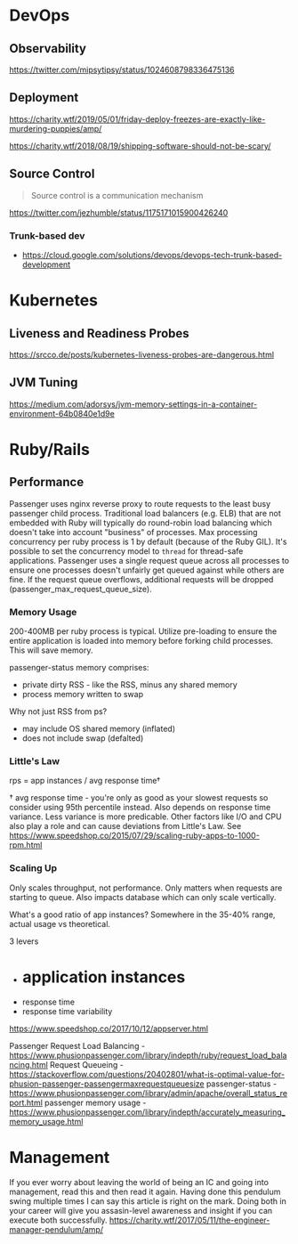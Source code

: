 # DevOps

## Observability

https://twitter.com/mipsytipsy/status/1024608798336475136 

## Deployment

https://charity.wtf/2019/05/01/friday-deploy-freezes-are-exactly-like-murdering-puppies/amp/

https://charity.wtf/2018/08/19/shipping-software-should-not-be-scary/

## Source Control

> Source control is a communication mechanism

https://twitter.com/jezhumble/status/1175171015900426240

### Trunk-based dev
* https://cloud.google.com/solutions/devops/devops-tech-trunk-based-development

# Kubernetes

## Liveness and Readiness Probes

https://srcco.de/posts/kubernetes-liveness-probes-are-dangerous.html

## JVM Tuning

https://medium.com/adorsys/jvm-memory-settings-in-a-container-environment-64b0840e1d9e

# Ruby/Rails

## Performance
Passenger uses nginx reverse proxy to route requests to the least busy passenger child process.  Traditional load balancers (e.g. ELB) that are not embedded with Ruby will typically do round-robin load balancing which doesn't take into account "business" of processes.  Max processing concurrency per ruby process is 1 by default (because of the Ruby GIL).   It's possible to set the concurrency model to `thread` for thread-safe applications.  Passenger uses a single request queue across all processes to ensure one processes doesn't unfairly get queued against while others are fine.  If the request queue overflows, additional requests will be dropped (passenger_max_request_queue_size).

### Memory Usage

200-400MB per ruby process is typical.  Utilize pre-loading to ensure the entire application is loaded into memory before forking child processes. This will save memory.

passenger-status memory comprises:
 - private dirty RSS - like the RSS, minus any shared memory
 - process memory written to swap
 
Why not just RSS from ps?
 - may include OS shared memory (inflated)
 - does not include swap (defalted)
 
### Little's Law

rps = app instances / avg response time†

† avg response time - you're only as good as your slowest requests so consider using 95th percentile instead.  Also depends on response time variance.  Less variance is more predicable.  Other factors like I/O and CPU also play a role and can cause deviations from Little's Law.  See https://www.speedshop.co/2015/07/29/scaling-ruby-apps-to-1000-rpm.html

### Scaling Up

Only scales throughput, not performance.  Only matters when requests are starting to queue.  Also impacts database which can only scale vertically.

What's a good ratio of app instances?  Somewhere in the 35-40% range, actual usage vs theoretical.

3 levers
 - # application instances
 - response time
 - response time variability

https://www.speedshop.co/2017/10/12/appserver.html

Passenger Request Load Balancing - https://www.phusionpassenger.com/library/indepth/ruby/request_load_balancing.html
Request Queueing - https://stackoverflow.com/questions/20402801/what-is-optimal-value-for-phusion-passenger-passengermaxrequestqueuesize
passenger-status - https://www.phusionpassenger.com/library/admin/apache/overall_status_report.html
passenger memory usage - https://www.phusionpassenger.com/library/indepth/accurately_measuring_memory_usage.html

# Management

If you ever worry about leaving the world of being an IC and going into management, read this and then read it again. Having done this pendulum swing multiple times I can say this article is right on the mark. Doing both in your career will give you assasin-level awareness and insight if you can execute both successfully. 
https://charity.wtf/2017/05/11/the-engineer-manager-pendulum/amp/
